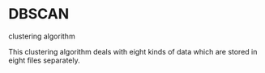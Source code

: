 # DBSCAN
clustering algorithm

This clustering algorithm deals with eight kinds of data which are stored in eight files separately. 
